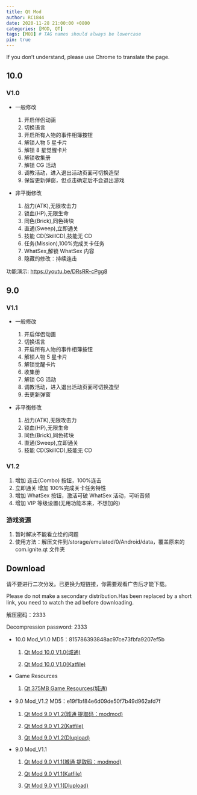 ```yaml
---
title: Qt Mod
author: RC1844
date: 2020-11-28 21:00:00 +0800
categories: [MOD, QT]
tags: [MOD] # TAG names should always be lowercase
pin: true
---
```


If you don’t understand, please use Chrome to translate the page.

## 10.0

### V1.0

- 一般修改

  1. 开启伴侣动画
  1. 切换语言
  1. 开启所有人物的事件相簿按钮
  1. 解锁人物 5 星卡片
  1. 解锁 8 星觉醒卡片
  1. 解锁收集册
  1. 解锁 CG 活动
  1. 调教活动，进入退出活动页面可切换造型
  1. 保留更新弹窗，但点击确定后不会退出游戏

- 非平衡修改

  1. 战力(ATK),无限攻击力
  1. 锁血(HP),无限生命
  1. 同色(Brick),同色砖块
  1. 直通(Sweep),立即通关
  1. 技能 CD(SkillCD),技能无 CD
  1. 任务(Mission),100%完成关卡任务
  1. WhatSex,解锁 WhatSex 内容
  1. 隐藏的修改：持续连击

功能演示: <https://youtu.be/DRsRR-cPgg8>

## 9.0

### V1.1

- 一般修改

  1. 开启伴侣动画
  1. 切换语言
  1. 开启所有人物的事件相簿按钮
  1. 解锁人物 5 星卡片
  1. 解锁觉醒卡片
  1. 收集册
  1. 解锁 CG 活动
  1. 调教活动，进入退出活动页面可切换造型
  1. 去更新弹窗

- 非平衡修改

  1. 战力(ATK),无限攻击力
  1. 锁血(HP),无限生命
  1. 同色(Brick),同色砖块
  1. 直通(Sweep),立即通关
  1. 技能 CD(SkillCD),技能无 CD

### V1.2

1. 增加 连击(Combo) 按钮，100%连击
2. 立即通关 增加 100%完成关卡任务特性
3. 增加 WhatSex 按钮，激活可破 WhatSex 活动，可听音频
4. 增加 VIP 等级设置(无用功能本来，不想加的)

### 游戏资源

1. 暂时解决不能看立绘的问题
2. 使用方法：解压文件到/storage/emulated/0/Android/data，覆盖原来的 com.ignite.qt 文件夹

## Download

请不要进行二次分发。已更换为短链接，你需要观看广告后才能下载。

Please do not make a secondary distribution.Has been replaced by a short link, you need to watch the ad before downloading.

解压密码：2333

Decompression password: 2333

- 10.0 Mod_V1.0 MD5：815786393848ac97ce73fbfa9207ef5b

  1. [Qt Mod 10.0 V1.0(城通)](http://j.gs/EvtQ)

  1. [Qt Mod 10.0 V1.0(Katfile)](http://j.gs/EvtU)

- Game Resources

  1. [Qt 375MB Game Resources(城通)](http://j.gs/EvTH)

- 9.0 Mod_V1.2 MD5：e19f1bf84e6d09de50f7b49d962afd7f

  1. [Qt Mod 9.0 V1.2(城通 提取码：modmod)](http://j.gs/ErjG)

  1. [Qt Mod 9.0 V1.2(Katfile)](http://j.gs/ErjJ)

  1. [Qt Mod 9.0 V1.2(Dlupload)](http://j.gs/ErjF)

- 9.0 Mod_V1.1

  1. [Qt Mod 9.0 V1.1(城通 提取码：modmod)](http://j.gs/Eqs3)

  1. [Qt Mod 9.0 V1.1(Katfile)](http://j.gs/EqWj)

  1. [Qt Mod 9.0 V1.1(Dlupload)](http://j.gs/EqWe)
